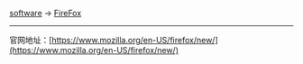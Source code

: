 
[software](/software) -> [FireFox](/software/firefox)

---

官网地址：[https://www.mozilla.org/en-US/firefox/new/](https://www.mozilla.org/en-US/firefox/new/)

